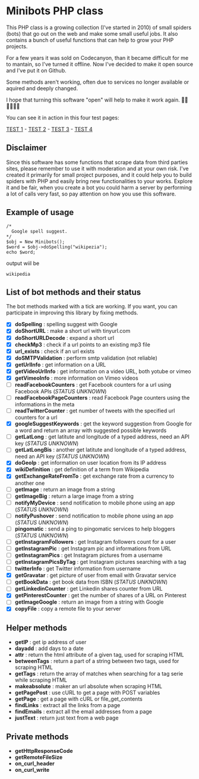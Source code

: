 # Minibots PHP class

This PHP class is a growing collection (I've started in 2010) of small spiders (bots) that go out on the web and make some small useful jobs. It also contains a bunch of useful functions that can help to grow your PHP projects.

For a few years it was sold on Codecanyon, than it became difficult for me to mantain, so I've turned it offline. Now I've decided to make it open source and I've put it on Github.

Some methods aren't working, often due to services no longer available or aquired and deeply changed.

I hope that turning this software "open" will help to make it work again. 💪🏼💪🏼💪🏼

You can see it in action in this four test pages:

[TEST 1](https://www.barattalo.it/demo/minibots/test.php) - [TEST 2](https://www.barattalo.it/demo/minibots/test2.php) - [TEST 3](https://www.barattalo.it/demo/minibots/test3.php) - [TEST 4](https://www.barattalo.it/demo/minibots/test4.php)


## Disclaimer
Since this software has some functions that scrape data from third parties sites, please remember to use it with moderation and at your own risk. I've created it primarily for small project purposes, and it could help you to build spiders with PHP and easily bring new functionalities to your works.
Explore it and be fair, when you create a bot you could harm a server by performing a lot of calls very fast, so pay attention on how you use this software.


## Example of usage

```
/*
  Google spell suggest.
*/
$obj = New Minibots();
$word = $obj->doSpelling("wikipezia"); 
echo $word;
```
output wiil be

```wikipedia```

## List of bot methods and their status
The bot methods marked with a tick are working.
If you want, you can participate in improving this library by fixing methods.

- [x] **doSpelling** : spelling suggest with Google
- [x] **doShortURL** : make a short url with tinyurl.com
- [x] **doShortURLDecode** : expand a short url
- [x] **checkMp3** : check if a url points to an existing mp3 file 
- [x] **url_exists** : check if an url exists
- [x] **doSMTPValidation** : perform smtp validation (not reliable)
- [x] **getUrlInfo** : get information on a URL
- [x] **getVideoUrlInfo** : get information on a video URL, both yotube or vimeo
- [x] **getVimeoInfo** : more information on Vimeo videos
- [ ] **readFacebookCounters** : get Facebook counters for a url using Facebook APIs (_STATUS UNKNOWN_)
- [ ] **readFacebookPageCounters** : read Facebook Page counters using the informations in the meta
- [ ] **readTwitterCounter** : get number of tweets with the specified url counters for a url
- [x] **googleSuggestKeywords** : get the keyword suggestion from Google for a word and return an array with suggested possible keywords
- [ ] **getLatLong** : get latitute and longitude of a typed address, need an API key (_STATUS UNKNOWN_)
- [ ] **getLatLongBis** : another get latitute and longitude of a typed address, need an API key (_STATUS UNKNOWN_)
- [x] **doGeoIp** : get information on user location from its IP address
- [x] **wikiDefinition** : get definition of a term from Wikipedia
- [x] **getExchangeRateFromTo** : get exchange rate from a currency to another one
- [ ] **getImage** : return an image from a string 
- [ ] **getImageBig** : return a large image from a string
- [ ] **notifyMyDevice** : send notification to mobile phone using an app (_STATUS UNKNOWN_)
- [ ] **notifyPushover** : send notification to mobile phone using an app (_STATUS UNKNOWN_)
- [ ] **pingomatic** : send a ping to pingomatic services to help bloggers (_STATUS UNKNOWN_)
- [ ] **getInstagramFollowers** : get Instagram followers count for a user
- [ ] **getInstagramPic** : get Instagram pic and informations from URL
- [ ] **getInstagramPics** : get Instagram pictures from a username
- [ ] **getInstagramPicsByTag** : get Instagram pictures searching with a tag
- [ ] **twitterInfo** : get Twitter information from username
- [x] **getGravatar** : get picture of user from email with Gravatar service
- [ ] **getBookData** : get book data from ISBN (_STATUS UNKNOWN_)
- [ ] **getLinkedinCounter** : get Linkedin shares counter from URL
- [x] **getPinterestCounter** : get the number of shares of a URL on Pinterest
- [ ] **getImageGoogle** : return an image from a string with Google
- [x] **copyFile** : copy a remote file to your server

## Helper methods

- **getIP** : get ip address of user
- **dayadd** : add days to a date
- **attr** : return the html attribute of a given tag, used for scraping HTML
- **betweenTags** : return a part of a string between two tags, used for scraping HTML
- **getTags** : return the array of matches when searching for a tag serie while scraping HTML
- **makeabsolute** : maker an url absolute when scraping HTML
- **getPagePost** : use cURL to get a page with POST variables
- **getPage** : get a page with cURL or file_get_contents
- **findLinks** : extract all the links from a page
- **findEmails** : extract all the email addresses from a page
- **justText** : return just text from a web page

## Private methods

- **getHttpResponseCode**
- **getRemoteFileSize**
- **on_curl_header**
- **on_curl_write**
